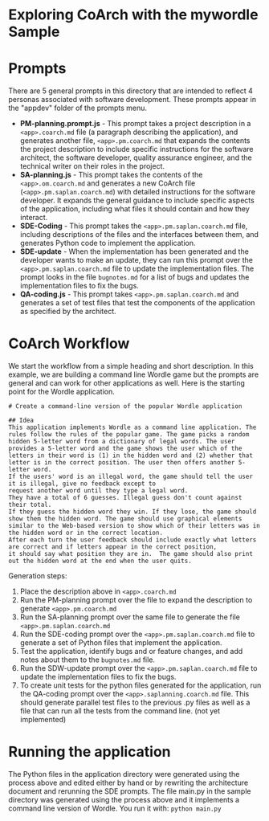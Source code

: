 # Exploring CoArch with the mywordle Sample

# Prompts

There are 5 general prompts in this directory that are intended to reflect 4 personas associated with software development.  These prompts appear in the "appdev" folder of the prompts menu.

- **PM-planning.prompt.js** - This prompt takes a project description in a ```<app>.coarch.md``` file (a paragraph describing the application), and generates another file, ```<app>.pm.coarch.md``` that expands the contents the project description to include specific instructions for the software architect, the software developer, quality assurance engineer, and the technical writer on their roles in the project.
- **SA-planning.js** - This prompt takes the contents of the ```<app>.om.coarch.md``` and generates a new CoArch file (```<app>.pm.saplan.coarch.md```) with detailed instructions for the software developer.  It expands the general guidance to include specific aspects of the application, including what files it should contain and how they interact.
- **SDE-Coding** - This prompt takes the ```<app>.pm.saplan.coarch.md``` file, including descriptions of the files and the interfaces between them, and generates Python code to implement the application.
- **SDE-update** - When the implementation has been generated and the developer wants to make an update, they can run this prompt over the ```<app>.pm.saplan.coarch.md``` file to update the implementation files. The prompt looks in the file ```bugnotes.md``` for a list of bugs and updates the implementation files to fix the bugs.  
- **QA-coding.js** - This prompt takes ```<app>.pm.saplan.coarch.md``` and generates a set of test files that test the components of the application as specified by the architect.

# CoArch Workflow

We start the workflow from a simple heading and short description. In this example, we are building a command line Wordle game but the prompts are general and can work for other applications as well.  Here is the starting point for the Wordle application.

```
# Create a command-line version of the popular Wordle application

## Idea
This application implements Wordle as a command line application. The rules follow the rules of the popular game. The game picks a random hidden 5-letter word from a dictionary of legal words. The user provides a 5-letter word and the game shows the user which of the letters in their word is (1) in the hidden word and (2) whether that letter is in the correct position. The user then offers another 5-letter word. 
If the users' word is an illegal word, the game should tell the user it is illegal, give no feedback except to
request another word until they type a legal word.
They have a total of 6 guesses. Illegal guess don't count against their total.
If they guess the hidden word they win. If they lose, the game should show them the hidden word. The game should use graphical elements similar to the Web-based version to show which of their letters was in the hidden word or in the correct location.
After each turn the user feedback should include exactly what letters are correct and if letters appear in the correct position, 
it should say what position they are in.  The game should also print out the hidden word at the end when the user quits.
```

Generation steps:
1. Place the description above in ```<app>.coarch.md```
2. Run the PM-planning prompt over the file to expand the description to generate ```<app>.pm.coarch.md```
3. Run the SA-planning prompt over the same file to generate the file ```<app>.pm.saplan.coarch.md```
4. Run the SDE-coding prompt over the ``<app>.pm.saplan.coarch.md`` file to generate a set of Python files that implement the application.
5. Test the application, identify bugs and or feature changes, and add notes about them to the ```bugnotes.md``` file.
6. Run the SDW-update prompt over the ```<app>.pm.saplan.coarch.md``` file to update the implementation files to fix the bugs.
6. To create unit tests for the python files generated for the application, 
run the QA-coding prompt over the ```<app>.saplanning.coarch.md``` file.  This should
generate parallel test files to the previous .py files as well as a file that can run all the tests from the command line.  (not yet implemented)

# Running the application

The Python files in the application directory were generated using the process above and edited either by hand or by rewriting the architecture document and rerunning the SDE prompts. The file 
main.py in the sample directory was generated using the process above and it implements a command line version of Wordle.  You run it with:
```python main.py```